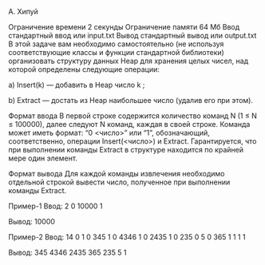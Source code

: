 A. Хипуй

Ограничение времени	2 секунды
Ограничение памяти	64 Мб
Ввод	стандартный ввод или input.txt
Вывод	стандартный вывод или output.txt
В этой задаче вам необходимо самостоятельно (не используя соответствующие классы и функции стандартной библиотеки) организовать структуру данных Heap для хранения целых чисел, над которой определены следующие операции:

a) Insert(k) — добавить в Heap число k ;

b) Extract — достать из Heap наибольшее число (удалив его при этом).

Формат ввода
В первой строке содержится количество команд N (1 ≤ N ≤ 100000), далее следуют N команд, каждая в своей строке. Команда может иметь формат: “0 <число>” или “1”, обозначающий, соответственно, операции Insert(<число>) и Extract. Гарантируется, что при выполнении команды Extract в структуре находится по крайней мере один элемент.

Формат вывода
Для каждой команды извлечения необходимо отдельной строкой вывести число, полученное при выполнении команды Extract.


Пример-1
Ввод:
2
0 10000
1

Вывод:
10000


Пример-2
Ввод:
14
0 1
0 345
1
0 4346
1
0 2435
1
0 235
0 5
0 365
1
1
1
1

Вывод:
345
4346
2435
365
235
5
1
